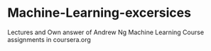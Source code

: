 # Machine-Learning-excersices
Lectures and Own answer of Andrew Ng Machine Learning Course assignments in coursera.org
